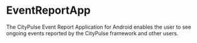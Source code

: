 # EventReportApp
The CityPulse Event Report Application for Android enables the user to see ongoing events reported by the CityPulse framework and other users.
